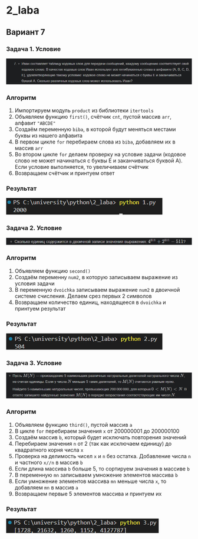 # 2_laba
## Вариант 7
### Задача 1. Условие
![alt text](images/1_condition.png)
### Алгоритм 
1. Импортируем модуль `product` из библиотеки `itertools`
2. Объявляем функцию `first()`, счётчик `cnt`, пустой массив `arr`, алфавит `"ABCDE"`
3. Создаём переменную `biba`, в которой будут меняться местами буквы из нашего алфавита
4. В первом цикле `for` перебираем слова из `biba`, добавляем их в массив `arr`
5. Во втором цикле `for` делаем проверку на условие задачи (кодовое слово не может начинаться с буквы E и заканчиваться буквой A). Если условие выполняется, то увеличиваем счётчик
6. Возвращаем счётчик и принтуем ответ
### Результат
![alt text](images/1_result.png)
### Задача 2. Условие 
![alt text](images/2_condition.png)
### Алгоритм
1. Объявляем функцию `second()`
2. Создаём переменну `num2`, в которую записываем выражение из условия задачи
3. В переменную `dvoichka` записываем выражение `num2` в двоичной системе счисления. Делаем срез первых 2 символов
4. Возвращаем количество единиц, находящееся в `dvoichka` и принтуем результат
### Результат
![alt text](images/2_result.png)
### Задача 3. Условие 
![alt text](images/3_condition.png)
### Алгоритм
1. Объявляем функцию `third()`, пустой массив `a`
2. В цикле `for` перебираем значения `x` от 200000001 до 200000100
3. Создаём массив `b`, который будет исключать повторения значений
4. Перебираем значения `n` от 2 (так как исключаем единицу) до квадратного корня числа `x`
5. Проверка на делимость чисел `x` и `n` без остатка. Добавление числа `n` и частного `x//n` в массив `b`
6. Если длина массива `b` больше 5, то сортируем значения в массиве `b`
7. В переменную `mn` записываем умножение элементов массива `b`
8. Если умножение элементов массива `mn` меньше числа `x`, то добавляем `mn` в массив `a`
9. Возвращаем первые 5 элементов массива и принтуем их
### Результат
![alt text](images/3_result.png)
